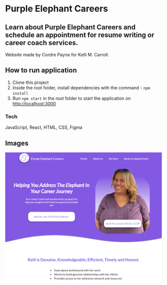 # Purple Elephant Careers

## Learn about Purple Elephant Careers and schedule an appointment for resume writing or career coach services.

Website made by Cordre Payne for Kelli M. Carroll.

## How to run application

1. Clone this project
2. Inside the root folder, install dependencies with the command - `npm install`
3. Run `npm start` in the root folder to start the application on [http://localhost:3000](http://localhost:3000)

### Tech

JavaScript, React, HTML, CSS, Figma

## Images
![Homepage](images/PEC.png)

